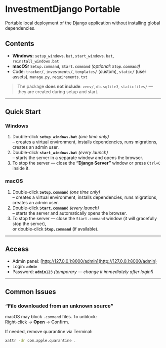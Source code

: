 # InvestmentDjango Portable

Portable local deployment of the Django application without installing global dependencies.

## Contents
- **Windows:** `setup_windows.bat`, `start_windows.bat`, `reinstall_windows.bat`
- **macOS:** `Setup.command`, `Start.command` *(optional: `Stop.command`)*
- Code: `tracker/`, `investments/`, `templates/` (custom), `static/` (user assets), `manage.py`, `requirements.txt`

> The package **does not include**: `venv/`, `db.sqlite3`, `staticfiles/` — they are created during setup and start.

---

## Quick Start

### Windows
1. Double-click **`setup_windows.bat`** *(one time only)*  
   – creates a virtual environment, installs dependencies, runs migrations, creates an admin user.  
2. Double-click **`start_windows.bat`** *(every launch)*  
   – starts the server in a separate window and opens the browser.  
3. To stop the server — close the **“Django Server”** window or press `Ctrl+C` inside it.

### macOS
1. Double-click **`Setup.command`** *(one time only)*  
   – creates a virtual environment, installs dependencies, runs migrations, creates an admin user.  
2. Double-click **`Start.command`** *(every launch)*  
   – starts the server and automatically opens the browser.  
3. To stop the server — close the `Start.command` window (it will gracefully stop the server),  
   or double-click **`Stop.command`** (if available).

---

## Access
- Admin panel: [http://127.0.0.1:8000/admin](http://127.0.0.1:8000/admin)  
- Login: **`admin`**  
- Password: **`admin123`** *(temporary — change it immediately after login!)*

---

## Common Issues

### “File downloaded from an unknown source”
macOS may block `.command` files. To unblock:  
Right-click → **Open** → Confirm.  

If needed, remove quarantine via Terminal:
```bash
xattr -dr com.apple.quarantine .
